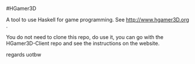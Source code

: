#HGamer3D

A tool to use Haskell for game programming. See http://www.hgamer3D.org .

You do not need to clone this repo, do use it, you can go with the HGamer3D-Client repo and see the instructions on the website.

regards
uotbw

